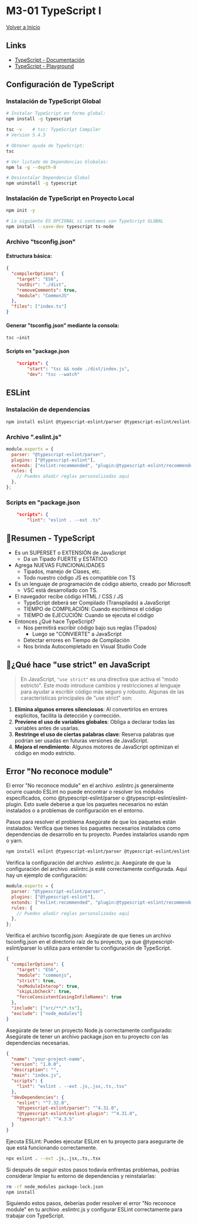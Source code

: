 # M3-01 TypeScript I

[Volver a Inicio](../README.md)

## Links

- [TypeScript - Documentación](https://www.typescriptlang.org/docs/)
- [TypeScript - Playground](https://www.typescriptlang.org/play/?#code/PTAEHUFMBsGMHsC2lQBd5oBYoCoE8AHSAZVgCcBLA1UABWgEM8BzM+AVwDsATAGiwoBnUENANQAd0gAjQRVSQAUCEmYKsTKGYUAbpGF4OY0BoadYKdJMoL+gzAzIoz3UNEiPOofEVKVqAHSKymAAmkYI7NCuqGqcANag8ABmIjQUXrFOKBJMggBcISGgoAC0oACCbvCwDKgU8JkY7p7ehCTkVDQS2E6gnPCxGcwmZqDSTgzxxWWVoASMFmgYkAAeRJTInN3ymj4d-jSCeNsMq-wuoPaOltigAKoASgAywhK7SbGQZIIz5VWCFzSeCrZagNYbChbHaxUDcCjJZLfSDbExIAgUdxkUBIursJzCFJtXydajBBCcQQ0MwAUVWDEQC0gADVHBQGNJ3KAALygABEAAkYNAMOB4GRonzFBTBPB3AERcwABS0+mM9ysygc9wASiAA)

## Configuración de TypeScript

### Instalación de TypeScript Global

```bash
# Instalar TypeScript en forma global:
npm install -g typescript

tsc -v    # tsc: TypeScript Compiler
# Version 5.4.5

# Obtener ayuda de TypeScript:
tsc

# Ver listado de Dependencias Globales:
npm ls -g --depth-0

# Desinstalar Dependencia Global
npm uninstall -g typescript
```

### Instalación de TypeScript en Proyecto Local

```bash
npm init -y

# Lo siguiente ES OPCIONAL si contamos con TypeScript GLOBAL
npm install --save-dev typescript ts-node
```

### Archivo "tsconfig.json"

#### Estructura básica:

```json
{
  "compilerOptions": {
    "target": "ES6",
    "outDir": "./dist",
    "removeComments": true,
    "module": "CommonJS"
  },
  "files": ["index.ts"]
}
```

#### Generar "tsconfig.json" mediante la consola:

```bash
tsc –init 
```

#### Scripts en "package.json

```json
	"scripts": {
		"start": "tsc && node ./dist/index.js",
		"dev": "tsc --watch"
```

## ESLint

### Instalación de dependencias

```bash
npm install eslint @typescript-eslint/parser @typescript-eslint/eslint-plugin prettier --save-dev
```

### Archivo ".eslint.js"

```js
module.exports = {
  parser: "@typescript-eslint/parser",
  plugins: ["@typescript-eslint"],
  extends: ["eslint:recommended", "plugin:@typescript-eslint/recommended"],
  rules: {
    // Puedes añadir reglas personalizadas aquí
  },
};
```

### Scripts en "package.json

```json
	"scripts": {
		"lint": "eslint . --ext .ts"
```

## 🎯Resumen - TypeScript
- Es un SUPERSET o EXTENSIÓN de JavaScript
	- Da un Tipado FUERTE y ESTÁTICO
- Agrega NUEVAS FUNCIONALIDADES
	- Tipados, manejo de Clases, etc.
	- Todo nuestro código JS es compatible con TS
- Es un lenguaje de programación de código abierto, creado por Microsoft 
	- VSC está desarrollado con TS.
- El navegador recibe código HTML / CSS / JS
	- TypeScript deberá ser Compilado (Transpilado) a JavaScript
	- TIEMPO de COMPILACIÓN: Cuando escribimos el código
	- TIEMPO de EJECUCIÓN: Cuando se ejecuta el código
- Entonces ¿Qué hace TypeScript?
	- Nos permitirá escribir código bajo sus reglas (Tipados)
		- Luego se "CONVIERTE" a JavaScript
	- Detectar errores en Tiempo de Compilación
	- Nos brinda Autocompletado en Visual Studio Code

## 🎯¿Qué hace "use strict" en JavaScript
> En JavaScript, `"use strict"` es una directiva que activa el "modo estricto". Este modo introduce cambios y restricciones al lenguaje para ayudar a escribir código más seguro y robusto. Algunas de las características principales de "use strict" son:
1. **Elimina algunos errores silenciosos**: Al convertirlos en errores explícitos, facilita la detección y corrección.
2. **Previene el uso de variables globales**: Obliga a declarar todas las variables antes de usarlas.
3. **Restringe el uso de ciertas palabras clave**: Reserva palabras que podrían ser usadas en futuras versiones de JavaScript.
4. **Mejora el rendimiento**: Algunos motores de JavaScript optimizan el código en modo estricto.

## Error "No reconoce module"

El error "No reconoce module" en el archivo .eslintrc.js generalmente ocurre cuando ESLint no puede encontrar o resolver los módulos especificados, como @typescript-eslint/parser o @typescript-eslint/eslint-plugin. Esto suele deberse a que los paquetes necesarios no están instalados o a problemas de configuración en el entorno.

Pasos para resolver el problema
Asegúrate de que los paquetes están instalados:
Verifica que tienes los paquetes necesarios instalados como dependencias de desarrollo en tu proyecto. Puedes instalarlos usando npm o yarn.

```bash
npm install eslint @typescript-eslint/parser @typescript-eslint/eslint-plugin --save-dev
```

Verifica la configuración del archivo .eslintrc.js:
Asegúrate de que la configuración del archivo .eslintrc.js esté correctamente configurada. Aquí hay un ejemplo de configuración:

```js
module.exports = {
  parser: "@typescript-eslint/parser",
  plugins: ["@typescript-eslint"],
  extends: ["eslint:recommended", "plugin:@typescript-eslint/recommended"],
  rules: {
    // Puedes añadir reglas personalizadas aquí
  },
};
```

Verifica el archivo tsconfig.json:
Asegúrate de que tienes un archivo tsconfig.json en el directorio raíz de tu proyecto, ya que @typescript-eslint/parser lo utiliza para entender tu configuración de TypeScript.

```json
{
  "compilerOptions": {
    "target": "ES6",
    "module": "commonjs",
    "strict": true,
    "esModuleInterop": true,
    "skipLibCheck": true,
    "forceConsistentCasingInFileNames": true
  },
  "include": ["src/**/*.ts"],
  "exclude": ["node_modules"]
}
```

Asegúrate de tener un proyecto Node.js correctamente configurado:
Asegúrate de tener un archivo package.json en tu proyecto con las dependencias necesarias.

```json
{
  "name": "your-project-name",
  "version": "1.0.0",
  "description": "",
  "main": "index.js",
  "scripts": {
    "lint": "eslint . --ext .js,.jsx,.ts,.tsx"
  },
  "devDependencies": {
    "eslint": "^7.32.0",
    "@typescript-eslint/parser": "^4.31.0",
    "@typescript-eslint/eslint-plugin": "^4.31.0",
    "typescript": "^4.3.5"
  }
}
```

Ejecuta ESLint:
Puedes ejecutar ESLint en tu proyecto para asegurarte de que está funcionando correctamente.

```bash
npx eslint . --ext .js,.jsx,.ts,.tsx
```

Si después de seguir estos pasos todavía enfrentas problemas, podrías considerar limpiar tu entorno de dependencias y reinstalarlas:

```bash
rm -rf node_modules package-lock.json
npm install
```

Siguiendo estos pasos, deberías poder resolver el error "No reconoce module" en tu archivo .eslintrc.js y configurar ESLint correctamente para trabajar con TypeScript.
